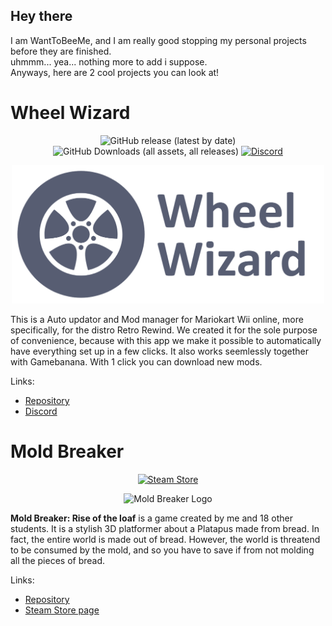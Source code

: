 ## Hey there  

I am WantToBeeMe, and I am really good stopping my personal projects before they are finished.  
uhmmm... yea... nothing more to add i suppose.  
Anyways, here are 2 cool projects you can look at!  

# Wheel Wizard
<p align="center">
  <img src="https://img.shields.io/github/v/release/patchzyy/WheelWizard?color=green&style=for-the-badge" alt="GitHub release (latest by date)" />
  <img src="https://img.shields.io/github/downloads/patchzyy/WheelWizard/total?color=green&style=for-the-badge" alt="GitHub Downloads (all assets, all releases)" />
  <a href="https://discord.gg/vZ7T2wJnsq">
    <img src="https://img.shields.io/discord/1253384439937896560?color=7289da&style=for-the-badge" alt="Discord" />
  </a>
</p>

<p align="center">
  <img src="images/WheelWizard_Title.png" alt="Wheel Wizard Logo" width="500"/>
</p>

This is a Auto updator and Mod manager for Mariokart Wii online, more specifically, for the distro Retro Rewind. We created it for the sole purpose of convenience, because with this app we make it possible to automatically have everything set up in a few clicks. It also works seemlessly together with Gamebanana. With 1 click you can download new mods.

Links: 
- [Repository](https://github.com/patchzyy/WheelWizard)
- [Discord](https://discord.gg/vZ7T2wJnsq)

# Mold Breaker
<p align="center">
  <a href="https://store.steampowered.com/app/3374700/Moldbreaker_Rise_of_the_Loaf/">
    <img src="https://img.shields.io/badge/Steam-Moldbreaker%3A%20Rise%20of%20the%20Loaf-blue?style=for-the-badge&logo=steam" alt="Steam Store" />
  </a>
</p>

<p align="center">
  <img src="images/MoldBreaker_Title.png" alt="Mold Breaker Logo" width="650"/>
</p>

**Mold Breaker: Rise of the loaf** is a game created by me and 18 other students. It is a stylish 3D platformer about a Platapus made from bread. In fact, the entire world is made out of bread. However, the world is threatend to be consumed by the mold, and so you have to save if from not molding all the pieces of bread.

Links: 
- [Repository](https://github.com/SillyBusinessInc/Moldbreaker)
- [Steam Store page](https://store.steampowered.com/app/3374700/Moldbreaker_Rise_of_the_Loaf/)
